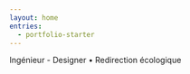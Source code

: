 ```yaml
---
layout: home
entries:
  - portfolio-starter
---
```


Ingénieur - Designer  • Redirection écologique
